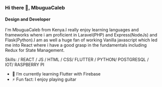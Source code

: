### Hi there 👋, MbuguaCaleb
#### Design and Developer
I'm MbuguaCaleb from Kenya.I really enjoy learning languages and frameworks where i am proficient in Laravel(PHP) and Express(NodeJs) and Flask(Python).I am as well a huge fan of working Vanilla javascript which led me into React where i have a good grasp in the fundamentals including Redux for State Management.

Skills: / REACT / JS / HTML / CSS/ FLUTTER / PYTHON/ POSTGRESQL / IOT/ RASPBERRY PI

- 🌱 I’m currently learning Flutter with Firebase 
- ⚡ Fun fact: I enjoy playing guitar 


